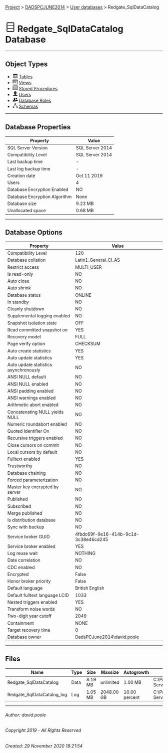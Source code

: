 #### 

[Project](../../../readme.md) > [DADSPCJUNE2014](../../readme.md) > [User databases](../readme.md) > Redgate_SqlDataCatalog

# ![Database](../../../Images/ntDatabase.png) Redgate_SqlDataCatalog Database

---

## <a name="#objecttypes"></a>Object Types

* ![Tables](../../../Images/Table.png) [Tables](Tables/Tables.md)
* ![Views](../../../Images/View.png) [Views](Views/Views.md)
* ![Stored Procedures](../../../Images/StoredProcedure.png) [Stored Procedures](Programmability/Stored_Procedures/Stored_Procedures.md)
* ![Users](../../../Images/User.png) [Users](Security/Users/Users.md)
* ![Database Roles](../../../Images/Role_Database.png) [Database Roles](Security/Roles/Database_Roles/Database_Roles.md)
* ![Schemas](../../../Images/Schema.png) [Schemas](Security/Schemas/Schemas.md)


---

## <a name="#dbproperties"></a>Database Properties

| Property | Value |
|---|---|
| SQL Server Version | SQL Server 2014 |
| Compatibility Level | SQL Server 2014 |
| Last backup time | - |
| Last log backup time | - |
| Creation date | Oct 11 2019  |
| Users | 4 |
| Database Encryption Enabled | NO |
| Database Encryption Algorithm | None |
| Database size | 9.23 MB |
| Unallocated space | 0.68 MB |


---

## <a name="#dboptions"></a>Database Options

| Property | Value |
|---|---|
| Compatibility Level | 120 |
| Database collation | Latin1_General_CI_AS |
| Restrict access | MULTI_USER |
| Is read-only | NO |
| Auto close | NO |
| Auto shrink | NO |
| Database status | ONLINE |
| In standby | NO |
| Cleanly shutdown | NO |
| Supplemental logging enabled | NO |
| Snapshot isolation state | OFF |
| Read committed snapshot on | YES |
| Recovery model | FULL |
| Page verify option | CHECKSUM |
| Auto create statistics | YES |
| Auto update statistics | YES |
| Auto update statistics asynchronously | NO |
| ANSI NULL default | NO |
| ANSI NULL enabled | NO |
| ANSI padding enabled | NO |
| ANSI warnings enabled | NO |
| Arithmetic abort enabled | NO |
| Concatenating NULL yields NULL | NO |
| Numeric roundabort enabled | NO |
| Quoted Identifier On | NO |
| Recursive triggers enabled | NO |
| Close cursors on commit | NO |
| Local cursors by default | NO |
| Fulltext enabled | YES |
| Trustworthy | NO |
| Database chaining | NO |
| Forced parameterization | NO |
| Master key encrypted by server | NO |
| Published | NO |
| Subscribed | NO |
| Merge published | NO |
| Is distribution database | NO |
| Sync with backup | NO |
| Service broker GUID | 4fbdc69f-9e16-414b-9c1d-3c38e46cd245 |
| Service broker enabled | YES |
| Log reuse wait | NOTHING |
| Date correlation | NO |
| CDC enabled | NO |
| Encrypted | False |
| Honor broker priority | False |
| Default language | British English |
| Default fulltext language LCID | 1033 |
| Nested triggers enabled | YES |
| Transform noise words | NO |
| Two-digit year cutoff | 2049 |
| Containment | NONE |
| Target recovery time | 0 |
| Database owner | DadsPCJune2014\\david.poole |


---

## <a name="#files"></a>Files

| Name | Type | Size | Maxsize | Autogrowth | File Name |
|---|---|---|---|---|---|
| Redgate_SqlDataCatalog | Data | 8.19 MB | unlimited | 1.00 MB | C:\\Program Files\\Microsoft SQL Server\\MSSQL12.MSSQLSERVER\\MSSQL\\DATA\\Redgate_SqlDataCatalog.mdf |
| Redgate_SqlDataCatalog_log | Log | 1.05 MB | 2048.00 GB | 10.00 percent | C:\\Program Files\\Microsoft SQL Server\\MSSQL12.MSSQLSERVER\\MSSQL\\DATA\\Redgate_SqlDataCatalog_log.ldf |


---

###### Author:  david.poole

###### Copyright 2019 - All Rights Reserved

###### Created: 29 November 2020 18:21:54

